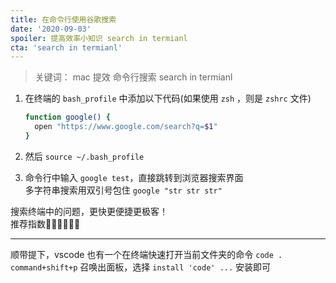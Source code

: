 ```yaml
---
title: 在命令行使用谷歌搜索
date: '2020-09-03'
spoiler: 提高效率小知识 search in termianl
cta: 'search in termianl'
---
```


> 关键词： mac 提效 命令行搜索 search in termianl

1. 在终端的 `bash_profile` 中添加以下代码(如果使用 `zsh` ，则是 `zshrc` 文件)
    ```bash
    function google() {
      open "https://www.google.com/search?q=$1"
    }
    ```
2. 然后 `source ~/.bash_profile`

3. 命令行中输入 `google test`，直接跳转到浏览器搜索界面  
   多字符串搜索用双引号包住 `google "str str str"`


搜索终端中的问题，更快更便捷更极客！  
推荐指数🌟🌟🌟🌟🌟😄

---

顺带提下，vscode 也有一个在终端快速打开当前文件夹的命令 `code .`  
`command+shift+p` 召唤出面板，选择 `install 'code' ...` 安装即可
